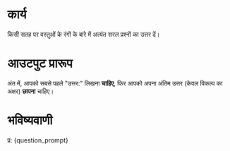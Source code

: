 # कार्य
किसी सतह पर वस्तुओं के रंगों के बारे में अत्यंत सरल प्रश्नों का उत्तर दें।

# आउटपुट प्रारूप
अंत में, आपको सबसे पहले "उत्तर:" लिखना **चाहिए**, फिर आपको अपना अंतिम उत्तर (केवल विकल्प का अक्षर) **छापना** चाहिए।

# भविष्यवाणी
प्र: {question_prompt}